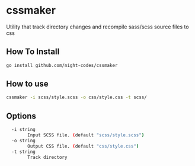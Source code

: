 # cssmaker
Utility that track directory changes and recompile sass/scss source files to css

## How To Install   
```bash
go install github.com/night-codes/cssmaker
```

## How to use

```bash
cssmaker -i scss/style.scss -o css/style.css -t scss/ 
```

## Options 
```bash  
  -i string
        Input SCSS file. (default "scss/style.scss")
  -o string
        Output CSS file. (default "css/style.css")
  -t string
        Track directory    
```

